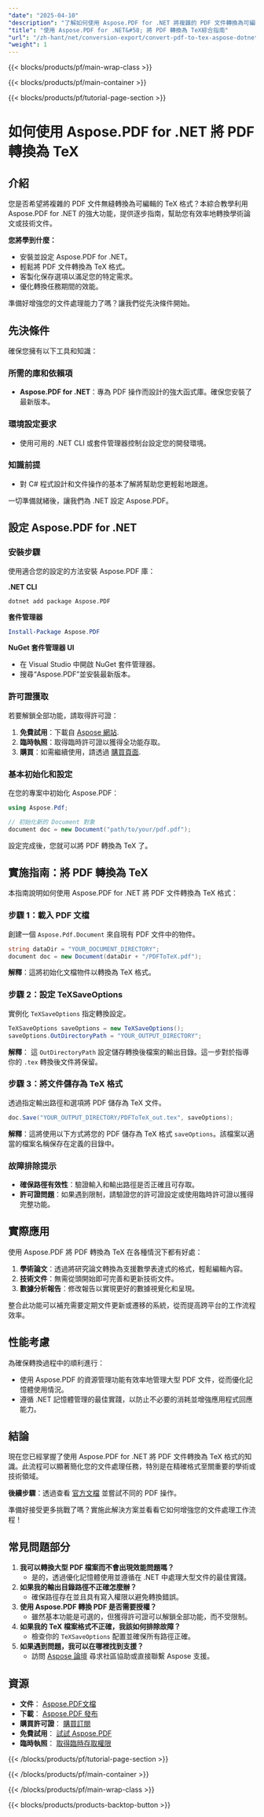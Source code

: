 ```yaml
---
"date": "2025-04-10"
"description": "了解如何使用 Aspose.PDF for .NET 將複雜的 PDF 文件轉換為可編輯的 TeX 格式。本指南涵蓋安裝、轉換步驟和效能最佳化。"
"title": "使用 Aspose.PDF for .NET&#58; 將 PDF 轉換為 TeX綜合指南"
"url": "/zh-hant/net/conversion-export/convert-pdf-to-tex-aspose-dotnet/"
"weight": 1
---
```


{{< blocks/products/pf/main-wrap-class >}}

{{< blocks/products/pf/main-container >}}

{{< blocks/products/pf/tutorial-page-section >}}


# 如何使用 Aspose.PDF for .NET 將 PDF 轉換為 TeX

## 介紹

您是否希望將複雜的 PDF 文件無縫轉換為可編輯的 TeX 格式？本綜合教學利用 Aspose.PDF for .NET 的強大功能，提供逐步指南，幫助您有效率地轉換學術論文或技術文件。 

**您將學到什麼：**
- 安裝並設定 Aspose.PDF for .NET。
- 輕鬆將 PDF 文件轉換為 TeX 格式。
- 客製化保存選項以滿足您的特定需求。
- 優化轉換任務期間的效能。

準備好增強您的文件處理能力了嗎？讓我們從先決條件開始。

## 先決條件

確保您擁有以下工具和知識：

### 所需的庫和依賴項
- **Aspose.PDF for .NET**：專為 PDF 操作而設計的強大函式庫。確保您安裝了最新版本。
  
### 環境設定要求
- 使用可用的 .NET CLI 或套件管理器控制台設定您的開發環境。

### 知識前提
- 對 C# 程式設計和文件操作的基本了解將幫助您更輕鬆地跟進。

一切準備就緒後，讓我們為 .NET 設定 Aspose.PDF。

## 設定 Aspose.PDF for .NET

### 安裝步驟

使用適合您的設定的方法安裝 Aspose.PDF 庫：

**.NET CLI**
```shell
dotnet add package Aspose.PDF
```

**套件管理器**
```powershell
Install-Package Aspose.PDF
```

**NuGet 套件管理器 UI**
- 在 Visual Studio 中開啟 NuGet 套件管理器。
- 搜尋“Aspose.PDF”並安裝最新版本。

### 許可證獲取

若要解鎖全部功能，請取得許可證：
1. **免費試用**：下載自 [Aspose 網站](https://releases。aspose.com/pdf/net/).
2. **臨時執照**：取得臨時許可證以獲得全功能存取。
3. **購買**：如需繼續使用，請透過 [購買頁面](https://purchase。aspose.com/buy).

### 基本初始化和設定

在您的專案中初始化 Aspose.PDF：
```csharp
using Aspose.Pdf;

// 初始化新的 Document 對象
document doc = new Document("path/to/your/pdf.pdf");
```
設定完成後，您就可以將 PDF 轉換為 TeX 了。

## 實施指南：將 PDF 轉換為 TeX

本指南說明如何使用 Aspose.PDF for .NET 將 PDF 文件轉換為 TeX 格式：

### 步驟 1：載入 PDF 文檔

創建一個 `Aspose.Pdf.Document` 來自現有 PDF 文件中的物件。
```csharp
string dataDir = "YOUR_DOCUMENT_DIRECTORY";
document doc = new Document(dataDir + "/PDFToTeX.pdf");
```
**解釋**：這將初始化文檔物件以轉換為 TeX 格式。

### 步驟 2：設定 TeXSaveOptions

實例化 `TeXSaveOptions` 指定轉換設定。
```csharp
TeXSaveOptions saveOptions = new TeXSaveOptions();
saveOptions.OutDirectoryPath = "YOUR_OUTPUT_DIRECTORY";
```
**解釋**： 這 `OutDirectoryPath` 設定儲存轉換後檔案的輸出目錄。這一步對於指導你的 `.tex` 轉換後文件將保留。

### 步驟 3：將文件儲存為 TeX 格式

透過指定輸出路徑和選項將 PDF 儲存為 TeX 文件。
```csharp
doc.Save("YOUR_OUTPUT_DIRECTORY/PDFToTeX_out.tex", saveOptions);
```
**解釋**：這將使用以下方式將您的 PDF 儲存為 TeX 格式 `saveOptions`。該檔案以適當的檔案名稱保存在定義的目錄中。

### 故障排除提示
- **確保路徑有效性**：驗證輸入和輸出路徑是否正確且可存取。
- **許可證問題**：如果遇到限制，請驗證您的許可證設定或使用臨時許可證以獲得完整功能。

## 實際應用

使用 Aspose.PDF 將 PDF 轉換為 TeX 在各種情況下都有好處：
1. **學術論文**：透過將研究論文轉換為支援數學表達式的格式，輕鬆編輯內容。
2. **技術文件**：無需從頭開始即可完善和更新技術文件。
3. **數據分析報告**：修改報告以實現更好的數據視覺化和呈現。

整合此功能可以補充需要定期文件更新或遷移的系統，從而提高跨平台的工作流程效率。

## 性能考慮

為確保轉換過程中的順利進行：
- 使用 Aspose.PDF 的資源管理功能有效率地管理大型 PDF 文件，從而優化記憶體使用情況。
- 遵循 .NET 記憶體管理的最佳實踐，以防止不必要的消耗並增強應用程式回應能力。

## 結論

現在您已經掌握了使用 Aspose.PDF for .NET 將 PDF 文件轉換為 TeX 格式的知識。此流程可以顯著簡化您的文件處理任務，特別是在精確格式至關重要的學術或技術領域。

**後續步驟**：透過查看 [官方文檔](https://reference.aspose.com/pdf/net/) 並嘗試不同的 PDF 操作。

準備好接受更多挑戰了嗎？實施此解決方案並看看它如何增強您的文件處理工作流程！

## 常見問題部分

1. **我可以轉換大型 PDF 檔案而不會出現效能問題嗎？**
   - 是的，透過優化記憶體使用並遵循在 .NET 中處理大型文件的最佳實踐。
2. **如果我的輸出目錄路徑不正確怎麼辦？**
   - 確保路徑存在並且具有寫入權限以避免轉換錯誤。
3. **使用 Aspose.PDF 轉換 PDF 是否需要授權？**
   - 雖然基本功能是可選的，但獲得許可證可以解鎖全部功能，而不受限制。
4. **如果我的 TeX 檔案格式不正確，我該如何排除故障？**
   - 檢查你的 `TeXSaveOptions` 配置並確保所有路徑正確。
5. **如果遇到問題，我可以在哪裡找到支援？**
   - 訪問 [Aspose 論壇](https://forum.aspose.com/c/pdf/10) 尋求社區協助或直接聯繫 Aspose 支援。

## 資源
- **文件**： [Aspose.PDF文檔](https://reference.aspose.com/pdf/net/)
- **下載**： [Aspose.PDF 發布](https://releases.aspose.com/pdf/net/)
- **購買許可證**： [購買訂閱](https://purchase.aspose.com/buy)
- **免費試用**： [試試 Aspose.PDF](https://releases.aspose.com/pdf/net/)
- **臨時執照**： [取得臨時存取權限](https://purchase.aspose.com/temporary-license/)

{{< /blocks/products/pf/tutorial-page-section >}}

{{< /blocks/products/pf/main-container >}}

{{< /blocks/products/pf/main-wrap-class >}}

{{< blocks/products/products-backtop-button >}}